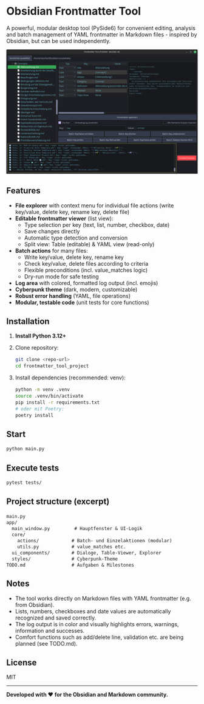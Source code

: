 # Obsidian Frontmatter Tool

A powerful, modular desktop tool (PySide6) for convenient editing, analysis and batch management of YAML frontmatter in Markdown files - inspired by Obsidian, but can be used independently.

![Screenshot](image.png)

## Features

*   **File explorer** with context menu for individual file actions (write key/value, delete key, rename key, delete file)
*   **Editable frontmatter viewer** (list view):
    *   Type selection per key (text, list, number, checkbox, date)
    *   Save changes directly
    *   Automatic type detection and conversion
    *   Split view: Table (editable) & YAML view (read-only)
*   **Batch actions** for many files:
    *   Write key/value, delete key, rename key
    *   Check key/value, delete files according to criteria
    *   Flexible preconditions (incl. value\_matches logic)
    *   Dry-run mode for safe testing
*   **Log area** with colored, formatted log output (incl. emojis)
*   **Cyberpunk theme** (dark, modern, customizable)
*   **Robust error handling** (YAML, file operations)
*   **Modular, testable code** (unit tests for core functions)

## Installation

1.  **Install Python 3.12+**
    
2.  Clone repository:
    
    ```zsh
    git clone <repo-url>
    cd frontmatter_tool_project
    ```
    
3.  Install dependencies (recommended: venv):
    
    ```zsh
    python -m venv .venv
    source .venv/bin/activate
    pip install -r requirements.txt
    # oder mit Poetry:
    poetry install
    ```
    

## Start

```zsh
python main.py
```

## Execute tests

```zsh
pytest tests/
```

## Project structure (excerpt)

```text
main.py
app/
  main_window.py         # Hauptfenster & UI-Logik
  core/
    actions/            # Batch- und Einzelaktionen (modular)
    utils.py            # value_matches etc.
  ui_components/        # Dialoge, Table-Viewer, Explorer
  styles/               # Cyberpunk-Theme
TODO.md                 # Aufgaben & Milestones
```

## Notes

*   The tool works directly on Markdown files with YAML frontmatter (e.g. from Obsidian).
*   Lists, numbers, checkboxes and date values are automatically recognized and saved correctly.
*   The log output is in color and visually highlights errors, warnings, information and successes.
*   Comfort functions such as add/delete line, validation etc. are being planned (see TODO.md).

## License

MIT

* * *

**Developed with ❤️ for the Obsidian and Markdown community.**